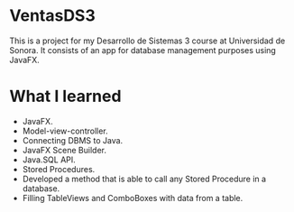 # VentasDS3

This is a project for my Desarrollo de Sistemas 3 course at Universidad de Sonora. It consists of an app for database management purposes using JavaFX.

# What I learned

* JavaFX.
* Model-view-controller.
* Connecting DBMS to Java.
* JavaFX Scene Builder.
* Java.SQL API.
* Stored Procedures.
* Developed a method that is able to call any Stored Procedure in a database.
* Filling TableViews and ComboBoxes with data from a table.
